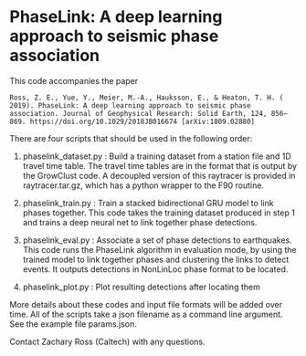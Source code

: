# PhaseLink: A deep learning approach to seismic phase association

This code accompanies the paper
```
Ross, Z. E., Yue, Y., Meier, M.‐A., Hauksson, E., & Heaton, T. H. ( 2019). PhaseLink: A deep learning approach to seismic phase association. Journal of Geophysical Research: Solid Earth, 124, 856– 869. https://doi.org/10.1029/2018JB016674 [arXiv:1809.02880]
```
There are four scripts that should be used in the following order:
1) phaselink_dataset.py : Build a training dataset from a station file and 1D travel time table. The travel time tables are in the format that is output by the GrowClust code. A decoupled version of this raytracer is provided in raytracer.tar.gz, which has a python wrapper to the F90 routine.

2) phaselink_train.py : Train a stacked bidirectional GRU model to link phases together. This code takes the training dataset produced in step 1 and trains a deep neural net to link together phase detections.

3) phaselink_eval.py : Associate a set of phase detections to earthquakes. This code runs the PhaseLink algorithm in evaluation mode, by using the trained model to link together phases and clustering the links to detect events. It outputs detections in NonLinLoc phase format to be located.

4) phaselink_plot.py : Plot resulting detections after locating them

More details about these codes and input file formats will be added over time. All of the scripts take a json filename as a command line argument. See the example file params.json.

Contact Zachary Ross (Caltech) with any questions.
